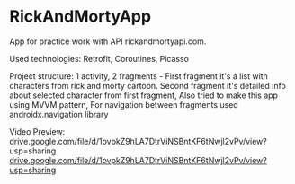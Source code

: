 # RickAndMortyApp

App for practice work with API rickandmortyapi.com.

Used technologies: 
Retrofit,
Coroutines,
Picasso

Project structure:
1 activity, 
2 fragments - First fragment it's a list with characters from rick and morty cartoon. Second fragment it's detailed info about selected character from first fragment, 
Also tried to make this app using MVVM pattern, 
For navigation between fragments used androidx.navigation library

Video Preview: drive.google.com/file/d/1ovpkZ9hLA7DtrViNSBntKF6tNwjl2vPv/view?usp=sharing [drive.google.com/file/d/1ovpkZ9hLA7DtrViNSBntKF6tNwjl2vPv/view?usp=sharing](url)

